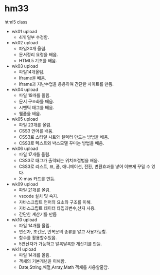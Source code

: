 # hm33
html5 class

- wk01 upload
  - 4개 일부 수정함.
- wk02 upload
  - 파일20개 올림.
  - 문서정리 요령을 배움.
  - HTML5 기초를 배움.
- wk03 upload
  - 파일14개올림.
  - Iframe을 배움.
  - Iframe과 지난수업을 응용하여 간단한 사이트를 만듬.
- wk04 upload
  - 파일 19개를 올림.
  - 문서 구조화를 배움.
  - 시맨틱 태그를 배움.
  - 웸폼을 배움.
- wk05 upload
  - 파일 23개를 올림.
  - CSS3 언어를 배움.
  - CSS3로 스타일 시트와 셀렉터 만드는 방법을 배움.
  - CSS3로 텍스트와 박스모델 꾸미는 방법을 배움.
- wk06 upload
  - 파일 17개를 올림.
  - CSS3로 태그가 출력되는 위치조절법을 배움.
  - CSS3로 리스트, 표, 폼, 애니메이션, 전환, 변환효과를 넣어 이쁘게 꾸밀 수 있다.
  - X-mas 카드를 만듬.
- wk09 upload
  - 파일 21개를 올림.
  - vscode 설치 및 숙지.
  - 자바스크립트 언어의 요소와 구조를 이해.
  - 자바스크립트 데이터 타입과변수,산자 사용.
  - 간단한 계산기를 만듬
- wk10 upload
  - 파일 14개를 올림.
  - 연산자, 조건문, 반복문의 종류를 알고 사용가능함.
  - 함수를 활용할수있음.
  - 5연산자가 가능하고 알록달록한 계산기를 만듬. 
- wk11 upload
  - 파일 14개를 올림.
  - 객체의 기본개념을 이해함.
  - Date,String,배열,Array,Math 객체를 사용할줄암.
  
  
  
  
